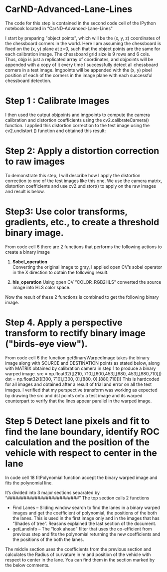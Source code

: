 # CarND-Advanced-Lane-Lines

The code for this step is contained in the second code cell of the IPython notebook located in “CarND-Advanced-Lane-Lines" 

I start by preparing "object points", which will be the (x, y, z) coordinates of the chessboard corners in the world. Here I am assuming the chessboard is fixed on the (x, y) plane at z=0, such that the object points are the same for each calibration image. The chessboard grid size is 9 rows and 6 cols. Thus, objp is just a replicated array of coordinates, and objpoints will be appended with a copy of it every time I successfully detect all chessboard corners in a test image. Imgpoints will be appended with the (x, y) pixel position of each of the corners in the image plane with each successful chessboard detection.  

# Step 1 : Calibrate Images
I then used the output objpoints and imgpoints to compute the camera calibration and distortion coefficients using the cv2.calibrateCamera() function. I applied this distortion correction to the test image using the cv2.undistort () function and obtained this result:  

# Step 2: Apply a distortion correction to raw images
To demonstrate this step, I will describe how I apply the distortion correction to one of the test images like this one. We use the camera matrix, distortion coefficients and use cv2.undistort() to apply on the raw images and result is below.  

# Step3: Use color transforms, gradients, etc., to create a threshold binary image.

From code cell 6 there are 2 functions that performs the following actions to create a binary image
1. **Sobel_operation**  
Converting the original image to gray, I applied open CV’s sobel operator in the X direction to obtain the following result.

2. **hls_operation**
Using open CV “COLOR_RGB2HLS” converted the source image into HLS color space.


Now the result of these 2 functions is combined to get the following binary image.


# Step 4.	Apply a perspective transform to rectify binary image ("birds-eye view").
From code cell 6 the function getBinaryWarpedImage takes the binary image along with SOURCE and DESTINATION points as stated below, along with MATRIX obtained by calibration camera in step 1 to produce a binary warped image.
  src = np.float32([[210, 710],[600,453],[680, 453],[880,710]]) 
  dst = np.float32([[300, 710],[300, 0],[880, 0],[880,710]])
This is hardcoded for all images and obtained after a result of trial and error on all the test images. I veriﬁed that my perspective transform was working as expected by drawing the src and dst points onto a test image and its warped counterpart to verify that the lines appear parallel in the warped image.


# Step 5 Detect lane pixels and fit to find the lane boundary, identify ROC calculation and the position of the vehicle with respect to center in the lane

In code cell 18 fitPolynomial function accept the binary warped image and fits the polynomial line.


It’s divided into 3 major sections separated by “##########################”
The top section calls 2 functions  
- Find Lanes – Sliding window search to find the lanes in a binary warped images and get the coefficient of polynomial, the positions of the both the lanes. This is used in the first image only and in the images that has “Shades of tree”. Reasons explained the last section of the document.  
- getLaneInfo –  The “look ahead” filter that uses the co-efficient from previous step and fits the polynomial returning the new coefficients  and the positions of the both the lanes.  

The middle section uses the coefficients from the previous section and calculates the Radius of curvature in m and position of the vehicle with respect to center in the lane. You can find them in the section marked by the below comments.
